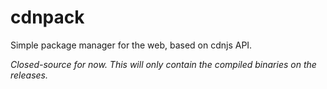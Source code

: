 # cdnpack
Simple package manager for the web, based on cdnjs API.

_Closed-source for now. This will only contain the compiled binaries on the releases._
